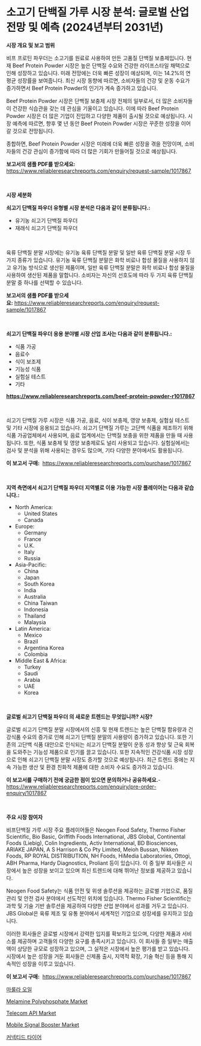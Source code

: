 <p><h1>소고기 단백질 가루 시장 분석: 글로벌 산업 전망 및 예측 (2024년부터 2031년)</h1></p><p><strong>시장 개요 및 보고 범위</strong></p>
<p><p>비프 프로틴 파우더는 소고기를 원료로 사용하여 만든 고품질 단백질 보충제입니다. 현재 Beef Protein Powder 시장은 높은 단백질 수요와 건강한 라이프스타일 채택으로 인해 성장하고 있습니다. 미래 전망에는 더욱 빠른 성장이 예상되며, 이는 14.2%의 연평균 성장률을 보여줍니다. 최신 시장 동향에 따르면, 소비자들의 건강 및 운동 수요가 증가하면서 Beef Protein Powder의 인기가 계속 증가하고 있습니다.</p><p>Beef Protein Powder 시장은 단백질 보충제 시장 전체의 일부로서, 더 많은 소비자들이 건강한 식습관을 갖는 데 관심을 기울이고 있습니다. 이에 따라 Beef Protein Powder 시장은 더 많은 기업이 진입하고 다양한 제품이 출시될 것으로 예상됩니다. 시장 예측에 따르면, 향후 몇 년 동안 Beef Protein Powder 시장은 꾸준한 성장을 이어갈 것으로 전망됩니다.</p><p>종합하면, Beef Protein Powder 시장은 미래에 더욱 빠른 성장을 겪을 전망이며, 소비자들의 건강 관심이 증가함에 따라 더 많은 기회가 만들어질 것으로 예상됩니다.</p></p>
<p><strong>보고서의 샘플 PDF를 받으세요:</strong> <a href="https://www.reliableresearchreports.com/enquiry/request-sample/1017867">https://www.reliableresearchreports.com/enquiry/request-sample/1017867</a></p>
<p>&nbsp;</p>
<p><strong>시장 세분화</strong></p>
<p><strong>쇠고기 단백질 파우더 유형별 시장 분석은 다음과 같이 분류됩니다.:</strong></p>
<p><ul><li>유기농 쇠고기 단백질 파우더</li><li>재래식 쇠고기 단백질 파우더</li></ul></p>
<p>&nbsp;</p>
<p><p>육류 단백질 분말 시장에는 유기농 육류 단백질 분말 및 일반 육류 단백질 분말 시장 두 가지 종류가 있습니다. 유기농 육류 단백질 분말은 화학 비료나 합성 물질을 사용하지 않고 유기농 방식으로 생산된 제품이며, 일반 육류 단백질 분말은 화학 비료나 합성 물질을 사용하여 생산된 제품을 말합니다. 소비자는 자신의 선호도에 따라 두 가지 육류 단백질 분말 중 하나를 선택할 수 있습니다.</p></p>
<p><strong>보고서의 샘플 PDF를 받으세요:</strong>&nbsp;<a href="https://www.reliableresearchreports.com/enquiry/request-sample/1017867">https://www.reliableresearchreports.com/enquiry/request-sample/1017867</a></p>
<p>&nbsp;</p>
<p><strong> 쇠고기 단백질 파우더 응용 분야별 시장 산업 조사는 다음과 같이 분류됩니다.:</strong></p>
<p><ul><li>식품 가공</li><li>음료수</li><li>식이 보조제</li><li>기능성 식품</li><li>실험실 테스트</li><li>기타</li></ul></p>
<p><strong><a href="https://www.reliableresearchreports.com/beef-protein-powder-r1017867">https://www.reliableresearchreports.com/beef-protein-powder-r1017867</a></strong></p>
<p>&nbsp;</p>
<p><p>쇠고기 단백질 가루 시장은 식품 가공, 음료, 식이 보충제, 영양 보충제, 실험실 테스트 및 기타 시장에 응용되고 있습니다. 쇠고기 단백질 가루는 고단백 식품을 제조하기 위해 식품 가공업체에서 사용되며, 음료 업계에서는 단백질 보충을 위한 제품을 만들 때 사용됩니다. 또한, 식품 보충제 및 영양 보충제로도 널리 사용되고 있습니다. 실험실에서는 검사 및 분석을 위해 사용되는 경우도 많으며, 기타 다양한 분야에서도 활용됩니다.</p></p>
<p><strong>이 보고서 구매:</strong>&nbsp; <a href="https://www.reliableresearchreports.com/purchase/1017867">https://www.reliableresearchreports.com/purchase/1017867</a></p>
<p>&nbsp;</p>
<p><strong>지역 측면에서 쇠고기 단백질 파우더 지역별로 이용 가능한 시장 플레이어는 다음과 같습니다.:</strong></p>
<p><ul>
    <li>
        North America:
        <ul>
            <li>United States</li>
            <li>Canada</li>
        </ul>
    </li>
    <li>
        Europe:
        <ul>
            <li>Germany</li>
            <li>France</li>
            <li>U.K.</li>
            <li>Italy</li>
            <li>Russia</li>
        </ul>
    </li>
    <li>
        Asia-Pacific:
        <ul>
            <li>China</li>
            <li>Japan</li>
            <li>South Korea</li>
            <li>India</li>
            <li>Australia</li>
            <li>China Taiwan</li>
            <li>Indonesia</li>
            <li>Thailand</li>
            <li>Malaysia</li>
        </ul>
    </li>
    <li>
        Latin America:
        <ul>
            <li>Mexico</li>
            <li>Brazil</li>
            <li>Argentina Korea</li>
            <li>Colombia</li>
        </ul>
    </li>
    <li>
        Middle East & Africa:
        <ul>
            <li>Turkey</li>
            <li>Saudi</li>
            <li>Arabia</li>
            <li>UAE</li>
            <li>Korea</li>
        </ul>
    </li>
    </ul></p>
<p>&nbsp;</p>
<p><strong>글로벌 쇠고기 단백질 파우더 의 새로운 트렌드는 무엇입니까? 시장?</strong></p>
<p><p>글로벌 쇠고기 단백질 분말 시장에서의 신흥 및 현재 트렌드는 높은 단백질 함유량과 건강식품 수요의 증가로 인해 쇠고기 단백질 분말의 사용량이 증가하고 있습니다. 또한 기존의 고단백 식품 대안으로 인식되는 쇠고기 단백질 분말이 운동 성과 향상 및 근육 회복을 도와주는 기능성 제품으로 인기를 끌고 있습니다. 또한 지속적인 건강식품 시장 성장으로 인해 쇠고기 단백질 분말 시장도 증가할 것으로 예상됩니다. 최근 트렌드 중에는 지속 가능한 생산 및 환경 친화적 제품에 대한 소비자 수요도 증가하고 있습니다.</p></p>
<p><strong>이 보고서를 구매하기 전에 궁금한 점이 있으면 문의하거나 공유하세요.</strong>- <a href="https://www.reliableresearchreports.com/enquiry/pre-order-enquiry/1017867">https://www.reliableresearchreports.com/enquiry/pre-order-enquiry/1017867</a></p>
<p>&nbsp;</p>
<p><strong>주요 시장 참여자</strong></p>
<p><p>비프단백질 가루 시장 주요 플레이어들은 Neogen Food Safety, Thermo Fisher Scientific, Bio Basic, Griffith Foods International, JBS Global, Continental Foods (Liebig), Colin Ingredients, Activ International, BD Biosciences, ARIAKE JAPAN, A S Harrison & Co Pty Limited, Meioh Bussan, Nikken Foods, RP ROYAL DISTRIBUTION, NH Foods, HiMedia Laboratories, Ottogi, ABH Pharma, Hardy Diagnostics, Proliant 등이 있습니다. 이 중 일부 회사들은 시장에서 높은 성장을 보이고 있으며 최신 트렌드에 대해 뛰어난 정보를 제공하고 있습니다.</p><p>Neogen Food Safety는 식품 안전 및 위생 솔루션을 제공하는 글로벌 기업으로, 품질 관리 및 안전 검사 분야에서 선도적인 위치에 있습니다. Thermo Fisher Scientific는 과학 및 기술 기반 솔루션을 제공하여 다양한 산업 분야에서 성과를 거두고 있습니다. JBS Global은 육류 제조 및 유통 분야에서 세계적인 기업으로 성장세를 유지하고 있습니다.</p><p>이러한 회사들은 글로벌 시장에서 강력한 입지를 확보하고 있으며, 다양한 제품과 서비스를 제공하며 고객들의 다양한 요구를 충족시키고 있습니다. 이 회사들 중 일부는 매출액이 상당한 규모로 성장하고 있으며, 그 실적은 시장에서 높은 평가를 받고 있습니다. 시장에서 높은 성장을 거둔 회사들은 신제품 출시, 지역적 확장, 기술 혁신 등을 통해 지속적인 성장을 이루고 있습니다.</p></p>
<p><strong>이 보고서 구매:</strong>&nbsp;&nbsp;<a href="https://www.reliableresearchreports.com/purchase/1017867">https://www.reliableresearchreports.com/purchase/1017867</a></p>
<p><p><a href="https://github.com/Madalyell456456/Market-Research-Report-List-1/blob/main/517079018495.md">마룰라 오일</a></p><p><a href="https://issuu.com/reportprime-2/docs/melamine-polyphosphate-market-size-2030.pptx">Melamine Polyphosphate Market</a></p><p><a href="https://github.com/gulaimolin/Market-Research-Report-List-3/blob/main/telecom-api-market.md">Telecom API Market</a></p><p><a href="https://github.com/RoccoManning/Market-Research-Report-List-4/blob/main/mobile-signal-booster-market.md">Mobile Signal Booster Market</a></p><p><a href="https://github.com/vs019sa3m8x/Market-Research-Report-List-1/blob/main/709229218494.md">커넥티드 타이어</a></p></p>